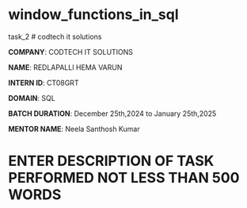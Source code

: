 # window_functions_in_sql
task_2 # codtech it solutions

**COMPANY**: CODTECH IT SOLUTIONS

**NAME**: REDLAPALLI HEMA VARUN

**INTERN ID**: CT08GRT

**DOMAIN**: SQL

**BATCH DURATION**: December 25th,2024 to January 25th,2025

**MENTOR NAME**: Neela Santhosh Kumar

# ENTER DESCRIPTION OF TASK PERFORMED NOT LESS THAN 500 WORDS 
